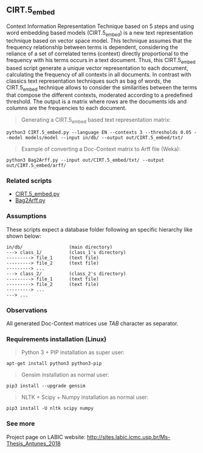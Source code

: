 ## CIRT.5<sub>embed</sub>
Context Information Representation Technique based on 5 steps and using word embedding based models (CIRT.5<sub>embed</sub>) is a new text representation technique based on vector space model. This technique assumes that the frequency relationship between terms is dependent, considering the reliance of a set of correlated terms (context) directly proportional to the frequency with his terms occurs in a text document. Thus, this CIRT.5<sub>embed</sub> based script generate a unique vector representation to each document, calculating the frequency of all contexts in all documents. In contrast with classics text representation techniques such as bag of words, the CIRT.5<sub>embed</sub> technique allows to consider the similarities between the terms that compose the different contexts, moderated according to a predefined threshold. The output is a matrix where rows are the documents ids and columns are the frequencies to each document.
> Generating a CIRT.5<sub>embed</sub> based text representation matrix:
```
python3 CIRT.5_embed.py --language EN --contexts 3 --thresholds 0.05 --model models/model --input in/db/ --output out/CIRT.5_embed/txt/
```
> Example of converting a Doc-Context matrix to Arff file (Weka):
```
python3 Bag2Arff.py --input out/CIRT.5_embed/txt/ --output out/CIRT.5_embed/arff/
```


### Related scripts
* [CIRT.5_embed.py](https://github.com/joao8tunes/CIRT.5_embed/blob/master/CIRT.5_embed.py)
* [Bag2Arff.py](https://github.com/joao8tunes/Bag2Arff/blob/master/Bag2Arff.py)


### Assumptions
These scripts expect a database folder following an specific hierarchy like shown below:
```
in/db/                 (main directory)
---> class_1/          (class_1's directory)
---------> file_1      (text file)
---------> file_2      (text file)
---------> ...
---> class_2/          (class_2's directory)
---------> file_1      (text file)
---------> file_2      (text file)
---------> ...
---> ...
```


### Observations
All generated Doc-Context matrices use *TAB* character as separator.


### Requirements installation (Linux)
> Python 3 + PIP installation as super user:
```
apt-get install python3 python3-pip
```
> Gensim installation as normal user:
```
pip3 install --upgrade gensim
```
> NLTK + Scipy + Numpy installation as normal user:
```
pip3 install -U nltk scipy numpy
```


### See more
Project page on LABIC website: http://sites.labic.icmc.usp.br/Ms-Thesis_Antunes_2018